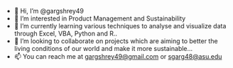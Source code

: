 - 👋 Hi, I’m @gargshrey49
- 👀 I’m interested in Product Management and Sustainability
- 🌱 I’m currently learning various techniques to analyse and visualize data through Excel, VBA, Python and R..
- 💞️ I’m looking to collaborate on projects which are aiming to better the living conditions of our world and make it more sustainable...
- 📫 You can reach me at gargshrey49@gmail.com or sgarg48@asu.edu

<!---
gargshrey49/gargshrey49 is a ✨ special ✨ repository because its `README.md` (this file) appears on your GitHub profile.
You can click the Preview link to take a look at your changes.
--->
